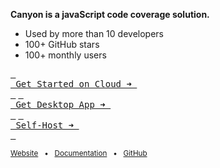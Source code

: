 **Canyon is a javaScript code coverage solution.**

- Used by more than 10 developers
- 100+ GitHub stars
- 100+ monthly users

[<kbd> <br> Get Started on Cloud ➜ <br> </kbd>]([https://hoppscotch.io](http://124.223.27.177:8080/)) [<kbd> <br> Get Desktop App ➜ <br> </kbd>](https://hoppscotch.com/download) [<kbd> <br> Self-Host ➜ <br> </kbd>](https://docs.hoppscotch.io/documentation/self-host/getting-started)

<sub>[Website](https://hoppscotch.com) &nbsp; • &nbsp; [Documentation](https://docs.hoppscotch.io) &nbsp; • &nbsp; [GitHub](https://github.com/hoppscotch/hoppscotch)</sub>
